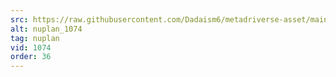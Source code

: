 ```yaml
---
src: https://raw.githubusercontent.com/Dadaism6/metadriverse-asset/main/script-nuplan-output-newcompressed/nuplan_1074.mp4
alt: nuplan_1074
tag: nuplan
vid: 1074
order: 36
---
```

